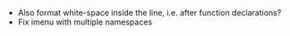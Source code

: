 * Also format white-space inside the line, i.e. after function declarations?
* Fix imenu with multiple namespaces
